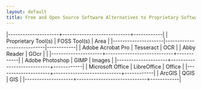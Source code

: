 ```yaml
---
layout: default
title: Free and Open Source Software Alternatives to Proprietary Software
---
```


|---------------------+----------------------------+------------|
| Proprietary Tool(s) | FOSS Tool(s)               | Area       |
|---------------------|----------------------------|------------|
| Adobe Acrobat Pro   | Tesseract                  | OCR        |
| Abby Reader         | GOcr                       |            |
|---------------------+----------------------------+------------|
| Adobe Photoshop     | GIMP                       | Images     |
|---------------------+----------------------------+------------|
| Microsoft Office    | LibreOffice                | Office     |
|---------------------+----------------------------+------------|
| ArcGIS              | QGIS                       | GIS        |
|--------------------+-----------------------------+------------|

